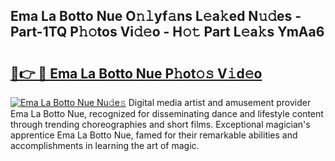 ## Ema La Botto Nue O𝚗𝚕yf𝚊ns L𝚎a𝚔ed N𝚞𝚍es - Part-1TQ P𝚑𝚘tos Vi𝚍𝚎o - H𝚘𝚝 Part L𝚎a𝚔s YmAa6

# <h2><a href="http://kf10o1q.oniu.top/?m=Ema+La+Botto+Nue">🔗👉 🔴 Ema La Botto Nue P𝚑ot𝚘𝚜 V𝚒d𝚎o</a></h2>

[![Ema La Botto Nue Nu𝚍e𝚜](https://i.imgur.com/0qMVB7G.gif)](http://kf10o1q.oniu.top/?m=Ema+La+Botto+Nue)
Digital media artist and amusement provider Ema La Botto Nue, recognized for disseminating dance and lifestyle content through trending choreographies and short films. Exceptional magician's apprentice Ema La Botto Nue, famed for their remarkable abilities and accomplishments in learning the art of magic.  
